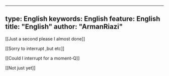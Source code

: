  ---
type:  English
keywords:  English
feature:  English
title: "English"
author: "ArmanRiazi"
---
 [[Just a second please I almost done]]
  
 [[Sorry to interrupt ,but etc]]

 [[Could I interrupt for a moment-Q]]

 [[Not just yet]]

 